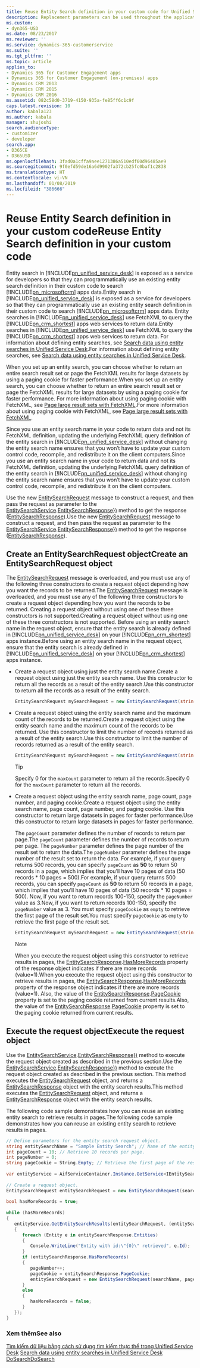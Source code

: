 ```yaml
---
title: Reuse Entity Search definition in your custom code for Unified Service Desk for Dynamics 365 for Customer Engagement apps| MicrosoftDocs
description: Replacement parameters can be used throughout the application to pull data from data elements (called data parameters) captured during the execution of the application that augment and include the Unified Service Desk context.
ms.custom:
- dyn365-USD
ms.date: 08/23/2017
ms.reviewer: ''
ms.service: dynamics-365-customerservice
ms.suite: ''
ms.tgt_pltfrm: ''
ms.topic: article
applies_to:
- Dynamics 365 for Customer Engagement apps
- Dynamics 365 for Customer Engagement (on-premises) apps
- Dynamics CRM 2013
- Dynamics CRM 2015
- Dynamics CRM 2016
ms.assetid: 082c58d0-3719-4150-935a-fe85ff6c1c9f
caps.latest.revision: 10
author: kabala123
ms.author: kabala
manager: shujoshi
search.audienceType:
- customizer
- developer
search.app:
- D365CE
- D365USD
ms.openlocfilehash: 3fad0a1cffa9aee1271386a510edf60d96485ae9
ms.sourcegitcommit: 9f0efd59de16a6d9902fa372cb25fc0baf1c2838
ms.translationtype: HT
ms.contentlocale: vi-VN
ms.lasthandoff: 01/08/2019
ms.locfileid: "386666"
---
```

# <a name="reuse-entity-search-definition-in-your-custom-code"></a><span data-ttu-id="c64ad-103">Reuse Entity Search definition in your custom code</span><span class="sxs-lookup"><span data-stu-id="c64ad-103">Reuse Entity Search definition in your custom code</span></span>
<span data-ttu-id="c64ad-104">Entity search in [!INCLUDE[pn_unified_service_desk](../includes/pn-unified-service-desk.md)] is exposed as a service for developers so that they can programmatically use an existing entity search definition in their custom code to search [!INCLUDE[pn_microsoftcrm](../includes/pn-microsoftcrm.md)] apps data.</span><span class="sxs-lookup"><span data-stu-id="c64ad-104">Entity search in [!INCLUDE[pn_unified_service_desk](../includes/pn-unified-service-desk.md)] is exposed as a service for developers so that they can programmatically use an existing entity search definition in their custom code to search [!INCLUDE[pn_microsoftcrm](../includes/pn-microsoftcrm.md)] apps data.</span></span> <span data-ttu-id="c64ad-105">Entity searches in [!INCLUDE[pn_unified_service_desk](../includes/pn-unified-service-desk.md)] use FetchXML to query the [!INCLUDE[pn_crm_shortest](../includes/pn-crm-shortest.md)] apps web services to return data.</span><span class="sxs-lookup"><span data-stu-id="c64ad-105">Entity searches in [!INCLUDE[pn_unified_service_desk](../includes/pn-unified-service-desk.md)] use FetchXML to query the [!INCLUDE[pn_crm_shortest](../includes/pn-crm-shortest.md)] apps web services to return data.</span></span> <span data-ttu-id="c64ad-106">For information about defining entity searches, see [Search data using entity searches in Unified Service Desk](../unified-service-desk/search-data-entity-searches.md).</span><span class="sxs-lookup"><span data-stu-id="c64ad-106">For information about defining entity searches, see [Search data using entity searches in Unified Service Desk](../unified-service-desk/search-data-entity-searches.md).</span></span>  
  
 <span data-ttu-id="c64ad-107">When you set up an entity search, you can choose whether to return an entire search result set or page the FetchXML results for large datasets by using a paging cookie for faster performance.</span><span class="sxs-lookup"><span data-stu-id="c64ad-107">When you set up an entity search, you can choose whether to return an entire search result set or page the FetchXML results for large datasets by using a paging cookie for faster performance.</span></span> <span data-ttu-id="c64ad-108">For more information about using paging cookie with FetchXML, see [Page large result sets with FetchXML](https://msdn.microsoft.com/library/gg309717.aspx).</span><span class="sxs-lookup"><span data-stu-id="c64ad-108">For more information about using paging cookie with FetchXML, see [Page large result sets with FetchXML](https://msdn.microsoft.com/library/gg309717.aspx).</span></span>  
  
 <span data-ttu-id="c64ad-109">Since you use an entity search name in your code to return data and not its FetchXML definition, updating the underlying FetchXML query definition of the entity search in [!INCLUDE[pn_unified_service_desk](../includes/pn-unified-service-desk.md)] without changing the entity search name ensures that you won’t have to update your custom control code, recompile, and redistribute it on the client computers.</span><span class="sxs-lookup"><span data-stu-id="c64ad-109">Since you use an entity search name in your code to return data and not its FetchXML definition, updating the underlying FetchXML query definition of the entity search in [!INCLUDE[pn_unified_service_desk](../includes/pn-unified-service-desk.md)] without changing the entity search name ensures that you won’t have to update your custom control code, recompile, and redistribute it on the client computers.</span></span>  
  
 <span data-ttu-id="c64ad-110">Use the new [EntitySearchRequest](https://docs.microsoft.com/dotnet/api/microsoft.crm.unifiedservicedesk.dynamics.entitysearch.entitysearchrequest) message to construct a request, and then pass the request as parameter to the [EntitySearchService](https://docs.microsoft.com/dotnet/api/microsoft.crm.unifiedservicedesk.dynamics.entitysearch.entitysearchservice).[EntitySearchResponse})](https://docs.microsoft.com/dotnet/api/microsoft.crm.unifiedservicedesk.dynamics.entitysearch.entitysearchservice.getentitysearchresults\(microsoft.crm.unifiedservicedesk.dynamics.entitysearch.entitysearchrequest,system.action{microsoft.crm.unifiedservicedesk.dynamics.entitysearch.entitysearchresponse}\)) method to get the response ([EntitySearchResponse](https://docs.microsoft.com/dotnet/api/microsoft.crm.unifiedservicedesk.dynamics.entitysearch.entitysearchresponse)).</span><span class="sxs-lookup"><span data-stu-id="c64ad-110">Use the new [EntitySearchRequest](https://docs.microsoft.com/dotnet/api/microsoft.crm.unifiedservicedesk.dynamics.entitysearch.entitysearchrequest) message to construct a request, and then pass the request as parameter to the [EntitySearchService](https://docs.microsoft.com/dotnet/api/microsoft.crm.unifiedservicedesk.dynamics.entitysearch.entitysearchservice).[EntitySearchResponse})](https://docs.microsoft.com/dotnet/api/microsoft.crm.unifiedservicedesk.dynamics.entitysearch.entitysearchservice.getentitysearchresults\(microsoft.crm.unifiedservicedesk.dynamics.entitysearch.entitysearchrequest,system.action{microsoft.crm.unifiedservicedesk.dynamics.entitysearch.entitysearchresponse}\)) method to get the response ([EntitySearchResponse](https://docs.microsoft.com/dotnet/api/microsoft.crm.unifiedservicedesk.dynamics.entitysearch.entitysearchresponse)).</span></span>  
  
<a name="Request"></a>   
## <a name="create-an-entitysearchrequest-object"></a><span data-ttu-id="c64ad-111">Create an EntitySearchRequest object</span><span class="sxs-lookup"><span data-stu-id="c64ad-111">Create an EntitySearchRequest object</span></span>  
 <span data-ttu-id="c64ad-112">The [EntitySearchRequest](https://docs.microsoft.com/dotnet/api/microsoft.crm.unifiedservicedesk.dynamics.entitysearch.entitysearchrequest) message is overloaded, and you must use any of the following three constructors to create a request object depending how you want the records to be returned.</span><span class="sxs-lookup"><span data-stu-id="c64ad-112">The [EntitySearchRequest](https://docs.microsoft.com/dotnet/api/microsoft.crm.unifiedservicedesk.dynamics.entitysearch.entitysearchrequest) message is overloaded, and you must use any of the following three constructors to create a request object depending how you want the records to be returned.</span></span> <span data-ttu-id="c64ad-113">Creating a request object without using one of these three constructors is not supported.</span><span class="sxs-lookup"><span data-stu-id="c64ad-113">Creating a request object without using one of these three constructors is not supported.</span></span> <span data-ttu-id="c64ad-114">Before using an entity search name in the request object, ensure that the entity search is already defined in [!INCLUDE[pn_unified_service_desk](../includes/pn-unified-service-desk.md)] on your [!INCLUDE[pn_crm_shortest](../includes/pn-crm-shortest.md)] apps instance.</span><span class="sxs-lookup"><span data-stu-id="c64ad-114">Before using an entity search name in the request object, ensure that the entity search is already defined in [!INCLUDE[pn_unified_service_desk](../includes/pn-unified-service-desk.md)] on your [!INCLUDE[pn_crm_shortest](../includes/pn-crm-shortest.md)] apps instance.</span></span>  
  
-   <span data-ttu-id="c64ad-115">Create a request object using just the entity search name.</span><span class="sxs-lookup"><span data-stu-id="c64ad-115">Create a request object using just the entity search name.</span></span> <span data-ttu-id="c64ad-116">Use this constructor to return all the records as a result of the entity search.</span><span class="sxs-lookup"><span data-stu-id="c64ad-116">Use this constructor to return all the records as a result of the entity search.</span></span>  
  
    ```csharp  
    EntitySearchRequest mySearchRequest = new EntitySearchRequest(string entitySearchName);  
    ```  
  
-   <span data-ttu-id="c64ad-117">Create a request object using the entity search name and the maximum count of the records to be returned.</span><span class="sxs-lookup"><span data-stu-id="c64ad-117">Create a request object using the entity search name and the maximum count of the records to be returned.</span></span> <span data-ttu-id="c64ad-118">Use this constructor to limit the number of records returned as a result of the entity search.</span><span class="sxs-lookup"><span data-stu-id="c64ad-118">Use this constructor to limit the number of records returned as a result of the entity search.</span></span>  
  
    ```csharp  
    EntitySearchRequest mySearchRequest = new EntitySearchRequest(string entitySearchName, int maxCount);  
    ```  
  
    > [!TIP]
    >  <span data-ttu-id="c64ad-119">Specify 0 for the `maxCount` parameter to return all the records.</span><span class="sxs-lookup"><span data-stu-id="c64ad-119">Specify 0 for the `maxCount` parameter to return all the records.</span></span>  
  
-   <span data-ttu-id="c64ad-120">Create a request object using the entity search name, page count, page number, and paging cookie.</span><span class="sxs-lookup"><span data-stu-id="c64ad-120">Create a request object using the entity search name, page count, page number, and paging cookie.</span></span> <span data-ttu-id="c64ad-121">Use this constructor to return large datasets in pages for faster performance.</span><span class="sxs-lookup"><span data-stu-id="c64ad-121">Use this constructor to return large datasets in pages for faster performance.</span></span>  
  
     <span data-ttu-id="c64ad-122">The `pageCount` parameter defines the number of records to return per page.</span><span class="sxs-lookup"><span data-stu-id="c64ad-122">The `pageCount` parameter defines the number of records to return per page.</span></span> <span data-ttu-id="c64ad-123">The `pageNumber` parameter defines the page number of the result set to return the data.</span><span class="sxs-lookup"><span data-stu-id="c64ad-123">The `pageNumber` parameter defines the page number of the result set to return the data.</span></span> <span data-ttu-id="c64ad-124">For example, if your query returns 500 records, you can specify `pageCount` as **50** to return 50 records in a page, which implies that you’ll have 10 pages of data (50 records \* 10 pages = 500).</span><span class="sxs-lookup"><span data-stu-id="c64ad-124">For example, if your query returns 500 records, you can specify `pageCount` as **50** to return 50 records in a page, which implies that you’ll have 10 pages of data (50 records \* 10 pages = 500).</span></span> <span data-ttu-id="c64ad-125">Now, if you want to return records 100-150, specify the `pageNumber` value as 3.</span><span class="sxs-lookup"><span data-stu-id="c64ad-125">Now, if you want to return records 100-150, specify the `pageNumber` value as 3.</span></span> <span data-ttu-id="c64ad-126">You must specify `pageCookie` as `empty` to retrieve the first page of the result set.</span><span class="sxs-lookup"><span data-stu-id="c64ad-126">You must specify `pageCookie` as `empty` to retrieve the first page of the result set.</span></span>  
  
    ```csharp  
    EntitySearchRequest mySearchRequest = new EntitySearchRequest(string entitySearchName, int pageCount, int pageNumber, string pageCookie);  
    ```  
  
    > [!NOTE]
    >  <span data-ttu-id="c64ad-127">When you execute the request object using this constructor to retrieve results in pages, the [EntitySearchResponse](https://docs.microsoft.com/dotnet/api/microsoft.crm.unifiedservicedesk.dynamics.entitysearch.entitysearchresponse).[HasMoreRecords](https://docs.microsoft.com/dotnet/api/microsoft.crm.unifiedservicedesk.dynamics.entitysearch.entitysearchresponse.hasmorerecords) property of the response object indicates if there are more records (value=1).</span><span class="sxs-lookup"><span data-stu-id="c64ad-127">When you execute the request object using this constructor to retrieve results in pages, the [EntitySearchResponse](https://docs.microsoft.com/dotnet/api/microsoft.crm.unifiedservicedesk.dynamics.entitysearch.entitysearchresponse).[HasMoreRecords](https://docs.microsoft.com/dotnet/api/microsoft.crm.unifiedservicedesk.dynamics.entitysearch.entitysearchresponse.hasmorerecords) property of the response object indicates if there are more records (value=1).</span></span> <span data-ttu-id="c64ad-128">Also, the value of the [EntitySearchResponse](https://docs.microsoft.com/dotnet/api/microsoft.crm.unifiedservicedesk.dynamics.entitysearch.entitysearchresponse).[PageCookie](https://docs.microsoft.com/dotnet/api/microsoft.crm.unifiedservicedesk.dynamics.entitysearch.entitysearchresponse.pagecookie) property is set to the paging cookie returned from current results.</span><span class="sxs-lookup"><span data-stu-id="c64ad-128">Also, the value of the [EntitySearchResponse](https://docs.microsoft.com/dotnet/api/microsoft.crm.unifiedservicedesk.dynamics.entitysearch.entitysearchresponse).[PageCookie](https://docs.microsoft.com/dotnet/api/microsoft.crm.unifiedservicedesk.dynamics.entitysearch.entitysearchresponse.pagecookie) property is set to the paging cookie returned from current results.</span></span>  
  
<a name="Execute"></a>   
## <a name="execute-the-request-object"></a><span data-ttu-id="c64ad-129">Execute the request object</span><span class="sxs-lookup"><span data-stu-id="c64ad-129">Execute the request object</span></span>  
 <span data-ttu-id="c64ad-130">Use the [EntitySearchService](https://docs.microsoft.com/dotnet/api/microsoft.crm.unifiedservicedesk.dynamics.entitysearch.entitysearchservice).[EntitySearchResponse})](https://docs.microsoft.com/dotnet/api/microsoft.crm.unifiedservicedesk.dynamics.entitysearch.entitysearchservice.getentitysearchresults\(microsoft.crm.unifiedservicedesk.dynamics.entitysearch.entitysearchrequest,system.action{microsoft.crm.unifiedservicedesk.dynamics.entitysearch.entitysearchresponse}\)) method to execute the request object created as described in the previous section.</span><span class="sxs-lookup"><span data-stu-id="c64ad-130">Use the [EntitySearchService](https://docs.microsoft.com/dotnet/api/microsoft.crm.unifiedservicedesk.dynamics.entitysearch.entitysearchservice).[EntitySearchResponse})](https://docs.microsoft.com/dotnet/api/microsoft.crm.unifiedservicedesk.dynamics.entitysearch.entitysearchservice.getentitysearchresults\(microsoft.crm.unifiedservicedesk.dynamics.entitysearch.entitysearchrequest,system.action{microsoft.crm.unifiedservicedesk.dynamics.entitysearch.entitysearchresponse}\)) method to execute the request object created as described in the previous section.</span></span> <span data-ttu-id="c64ad-131">This method executes the [EntitySearchRequest](https://docs.microsoft.com/dotnet/api/microsoft.crm.unifiedservicedesk.dynamics.entitysearch.entitysearchrequest) object, and returns a [EntitySearchResponse](https://docs.microsoft.com/dotnet/api/microsoft.crm.unifiedservicedesk.dynamics.entitysearch.entitysearchresponse) object with the entity search results.</span><span class="sxs-lookup"><span data-stu-id="c64ad-131">This method executes the [EntitySearchRequest](https://docs.microsoft.com/dotnet/api/microsoft.crm.unifiedservicedesk.dynamics.entitysearch.entitysearchrequest) object, and returns a [EntitySearchResponse](https://docs.microsoft.com/dotnet/api/microsoft.crm.unifiedservicedesk.dynamics.entitysearch.entitysearchresponse) object with the entity search results.</span></span>  
  
 <span data-ttu-id="c64ad-132">The following code sample demonstrates how you can reuse an existing entity search to retrieve results in pages.</span><span class="sxs-lookup"><span data-stu-id="c64ad-132">The following code sample demonstrates how you can reuse an existing entity search to retrieve results in pages.</span></span>  
  
```csharp  
// Define parameters for the entity search request object.  
string entitySearchName = "Sample Entity Search"; // Name of the entity search record defined in Unified Service Desk  
int pageCount = 10; // Retrieve 10 records per page.  
int pageNumber = 0;  
string pageCookie = String.Empty; // Retrieve the first page of the result set.  
  
var entityService = AifServiceContainer.Instance.GetService<IEntitySearchService>();  
  
// Create a request object.  
EntitySearchRequest entitySearchRequest = new EntitySearchRequest(searchName, pageCount, pageNumber, pageCookie);  
  
bool hasMoreRecords = true;  
  
while (hasMoreRecords)  
{  
   entityService.GetEntitySearchResults(entitySearchRequest, (entitySearchResponse) =>  
   {  
      foreach (Entity e in entitySearchResponse.Entities)  
      {  
         Console.WriteLine("Entity with id:\"{0}\" retrieved", e.Id);  
      }  
      if (entitySearchResponse.HasMoreRecords)  
      {  
         pageNumber++;  
         pageCookie = entitySearchResponse.PageCookie;  
         entitySearchRequest = new EntitySearchRequest(searchName, pageCount, pageNumber, pageCookie);  
      }  
      else  
      {  
         hasMoreRecords = false;  
      }  
   });  
}  
```  
  
### <a name="see-also"></a><span data-ttu-id="c64ad-133">Xem thêm</span><span class="sxs-lookup"><span data-stu-id="c64ad-133">See also</span></span>  
 <span data-ttu-id="c64ad-134">[Tìm kiếm dữ liệu bằng cách sử dụng tìm kiếm thực thể trong Unified Service Desk](../unified-service-desk/search-data-entity-searches.md) </span><span class="sxs-lookup"><span data-stu-id="c64ad-134">[Search data using entity searches in Unified Service Desk](../unified-service-desk/search-data-entity-searches.md) </span></span>  
 [<span data-ttu-id="c64ad-135">DoSearch</span><span class="sxs-lookup"><span data-stu-id="c64ad-135">DoSearch</span></span>](../unified-service-desk/global-manager-hosted-control.md#DoSearch)
